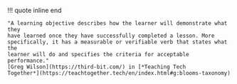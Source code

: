 !!! quote inline end

    "A learning objective describes how the learner will demonstrate what they
    have learned once they have successfully completed a lesson. More
    specifically, it has a measurable or verifiable verb that states what the
    learner will do and specifies the criteria for acceptable performance."
    [Greg Wilson](https://third-bit.com/) in [*Teaching Tech
    Together*](https://teachtogether.tech/en/index.html#g:blooms-taxonomy)
